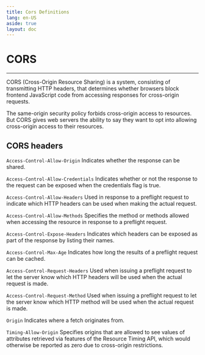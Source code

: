 ```yaml
---
title: Cors Definitions
lang: en-US
aside: true
layout: doc
---
```


# CORS

---

CORS (Cross-Origin Resource Sharing) is a system, consisting of transmitting HTTP headers, that determines whether browsers block frontend JavaScript code from accessing responses for cross-origin requests.

The same-origin security policy forbids cross-origin access to resources. But CORS gives web servers the ability to say they want to opt into allowing cross-origin access to their resources.

## CORS headers

`Access-Control-Allow-Origin`
Indicates whether the response can be shared.

`Access-Control-Allow-Credentials`
Indicates whether or not the response to the request can be exposed when the credentials flag is true.

`Access-Control-Allow-Headers`
Used in response to a preflight request to indicate which HTTP headers can be used when making the actual request.

`Access-Control-Allow-Methods`
Specifies the method or methods allowed when accessing the resource in response to a preflight request.

`Access-Control-Expose-Headers`
Indicates which headers can be exposed as part of the response by listing their names.

`Access-Control-Max-Age`
Indicates how long the results of a preflight request can be cached.

`Access-Control-Request-Headers`
Used when issuing a preflight request to let the server know which HTTP headers will be used when the actual request is made.

`Access-Control-Request-Method`
Used when issuing a preflight request to let the server know which HTTP method will be used when the actual request is made.

`Origin`
Indicates where a fetch originates from.

`Timing-Allow-Origin`
Specifies origins that are allowed to see values of attributes retrieved via features of the Resource Timing API, which would otherwise be reported as zero due to cross-origin restrictions.
